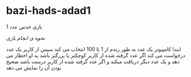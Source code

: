 # bazi-hads-adad1
بازی حدس عدد 1

*نحوه ی انجام بازی*

ابتدا کامپیوتر یک عدد به طور رندم از 1 تا 100 انتخاب می کند 
سپس از کاربر یک عدد درخواست می کند
اگر عدد گرفته شده از کاربر کوچکتر یا بزرگتر باشد به او اخطار می دهد و یک عدد دیگر دریافت میکند 
و اگر عدد گرفته شده از کاربر درست باشد صحیح بودن آن را نمایش می دهد 
